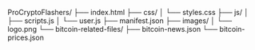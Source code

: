 ProCryptoFlashers/
├── index.html
├── css/
│   └── styles.css
├── js/
│   ├── scripts.js
│   └── user.js
├── manifest.json
├── images/
│   └── logo.png
└── bitcoin-related-files/
    ├── bitcoin-news.json
    └── bitcoin-prices.json

